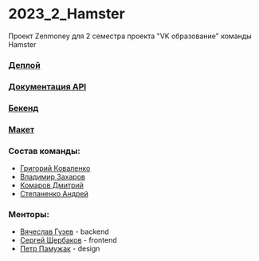 # 2023_2_Hamster
Проект Zenmoney для 2 семестра проекта "VK образование" команды Hamster

### [Деплой](https://hammywallet.ru/)
### [Документация API](https://hammywallet.ru/swagger)
### [Бекенд](https://github.com/go-park-mail-ru/2023_2_Hamster)
### [Макет](https://www.figma.com/file/8rlEHoax6ZMw60lOc4k1du/Hamsters-Project?type=design&node-id=47%3A470&mode=design&t=cenu4FNQXn8V4N3C-1)

### Состав команды:
- [Григорий Коваленко](https://github.com/CodeMaster482)
- [Владимир Захаров](https://github.com/Gallaann)
- [Комаров Дмитрий](https://github.com/DmitriyKomarovCoder)
- [Степаненко Андрей](https://github.com/1qwaka)

### Менторы:
- [Вячеслав Гузев](https://github.com/vsguzev) - backend
- [Сергей Щербаков](https://github.com/F4lkr4m) - frontend
- [Петр Памужак](https://github.com/mars444) - design
